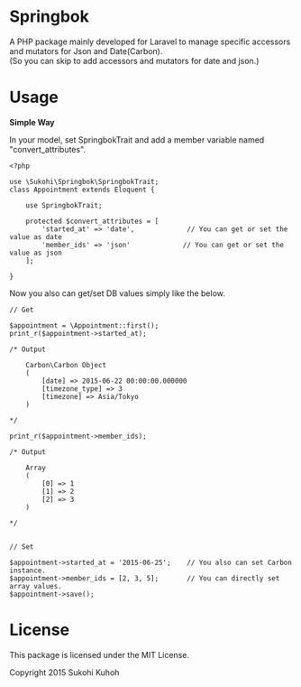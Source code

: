 # Springbok
A PHP package mainly developed for Laravel to manage specific accessors and mutators for Json and Date(Carbon).  
(So you can skip to add accessors and mutators for date and json.)

Usage
====

**Simple Way**  

In your model, set SpringbokTrait and add a member variable named "convert_attributes".

    <?php
    
    use \Sukohi\Springbok\SpringbokTrait;
    class Appointment extends Eloquent {
    
        use SpringbokTrait;
    
        protected $convert_attributes = [
            'started_at' => 'date',             // You can get or set the value as date
            'member_ids' => 'json'             // You can get or set the value as json
        ];
    
    }

Now you also can get/set DB values simply like the below.

    // Get

    $appointment = \Appointment::first();
    print_r($appointment->started_at);

    /* Output

        Carbon\Carbon Object
        (
            [date] => 2015-06-22 00:00:00.000000
            [timezone_type] => 3
            [timezone] => Asia/Tokyo
        )

    */

    print_r($appointment->member_ids);

    /* Output

        Array
        (
            [0] => 1
            [1] => 2
            [2] => 3
        )

    */


    // Set

    $appointment->started_at = '2015-06-25';    // You also can set Carbon instance.
    $appointment->member_ids = [2, 3, 5];       // You can directly set array values.
    $appointment->save();
    
        
License
====
This package is licensed under the MIT License.

Copyright 2015 Sukohi Kuhoh
